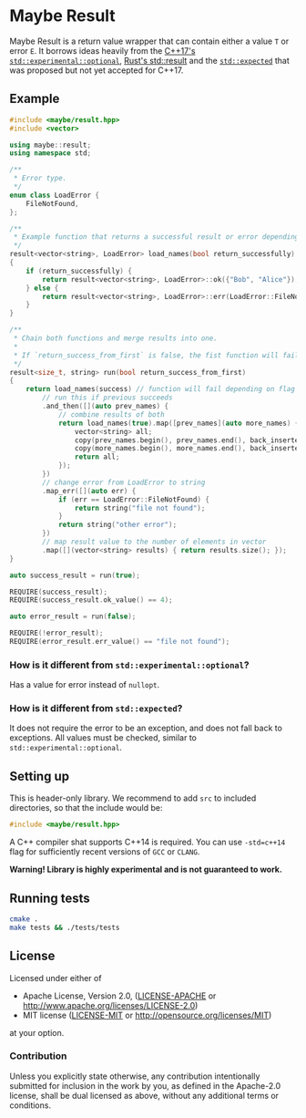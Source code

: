 # Maybe Result

Maybe Result is a return value wrapper that can contain either a value
`T` or error `E`. It borrows ideas heavily from the [C++17's
`std::experimental::optional`][optional], [Rust's std::result](result) and
the [`std::expected`][expected] that was proposed but not yet accepted
for C++17.

[optional]: http://en.cppreference.com/w/cpp/experimental/optional
[result]: https://doc.rust-lang.org/std/result/
[expected]: https://github.com/ptal/expected

## Example

```cpp
#include <maybe/result.hpp>
#include <vector>

using maybe::result;
using namespace std;

/**
 * Error type.
 */
enum class LoadError {
    FileNotFound,
};

/**
 * Example function that returns a successful result or error depending on param.
 */
result<vector<string>, LoadError> load_names(bool return_successfully)
{
    if (return_successfully) {
        return result<vector<string>, LoadError>::ok({"Bob", "Alice"});
    } else {
        return result<vector<string>, LoadError>::err(LoadError::FileNotFound);
    }
}

/**
 * Chain both functions and merge results into one.
 *
 * If `return_success_from_first` is false, the fist function will fail.
 */
result<size_t, string> run(bool return_success_from_first)
{
    return load_names(success) // function will fail depending on flag
        // run this if previous succeeds
        .and_then([](auto prev_names) {
            // combine results of both
            return load_names(true).map([prev_names](auto more_names) {
                vector<string> all;
                copy(prev_names.begin(), prev_names.end(), back_inserter(all));
                copy(more_names.begin(), more_names.end(), back_inserter(all));
                return all;
            });
        })
        // change error from LoadError to string
        .map_err([](auto err) {
            if (err == LoadError::FileNotFound) {
                return string("file not found");
            }
            return string("other error");
        })
        // map result value to the number of elements in vector
        .map([](vector<string> results) { return results.size(); });
}

auto success_result = run(true);

REQUIRE(success_result);
REQUIRE(success_result.ok_value() == 4);

auto error_result = run(false);

REQUIRE(!error_result);
REQUIRE(error_result.err_value() == "file not found");

```

### How is it different from `std::experimental::optional`?

Has a value for error instead of `nullopt`.

### How is it different from `std::expected`?

It does not require the error to be an exception, and does not fall back to
exceptions. All values must be checked, similar to `std::experimental::optional`.

## Setting up

This is header-only library. We recommend to add `src` to included directories,
so that the include would be:

```cpp
#include <maybe/result.hpp>
```

A C++ compiler shat supports C++14 is required.
You can use `-std=c++14` flag for sufficiently recent versions of
`GCC` or `CLANG`.

__Warning! Library is highly experimental and is not guaranteed to work.__

## Running tests

```bash
cmake .
make tests && ./tests/tests
```

## License

Licensed under either of

 * Apache License, Version 2.0, ([LICENSE-APACHE](LICENSE-APACHE) or http://www.apache.org/licenses/LICENSE-2.0)
 * MIT license ([LICENSE-MIT](LICENSE-MIT) or http://opensource.org/licenses/MIT)

at your option.

### Contribution

Unless you explicitly state otherwise, any contribution intentionally
submitted for inclusion in the work by you, as defined in the Apache-2.0
license, shall be dual licensed as above, without any additional terms or
conditions.